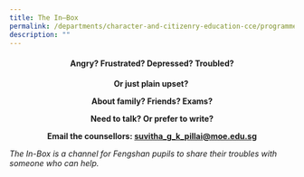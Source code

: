 ```yaml
---
title: The In–Box
permalink: /departments/character-and-citizenry-education-cce/programmes/the-in-box/
description: ""
---
```

<h4 align="center"><strong>Angry? Frustrated? Depressed? Troubled?</strong></h4>
<p align="center"><strong>Or just plain upset?</strong><strong>&nbsp;</strong></p>
<p align="center"><strong>About family? Friends? Exams?</strong></p>
<p align="center"><strong>Need to talk? Or prefer to write?</strong></p>
<p align="center"><strong>Email the counsellors:&nbsp;<span id="cloak694fe1db67c02815425e844b3493aa3d"><a href="mailto:suvitha_g_k_pillai@moe.edu.sg">suvitha_g_k_pillai@moe.edu.sg</a></span><em><br></em></strong></p>
<p><em>The In-Box is a channel for Fengshan pupils to share their troubles with someone who can help.</em></p>